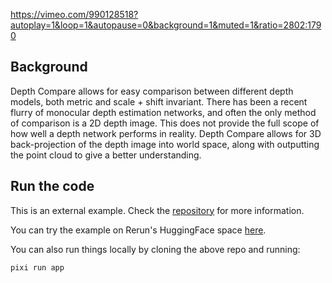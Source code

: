 <!--[metadata]
title = "Depth compare"
tags = ["2D", "3D", "HuggingFace", "Depth", "Pinhole camera"]
source = "https://github.com/pablovela5620/monoprior"
thumbnail = "https://static.rerun.io/depth-compare-thumbnail/270fdb11a2b6e85c69d83d52d475a5ec644de9df/480w.png"
thumbnail_dimensions = [480, 258]
-->


https://vimeo.com/990128518?autoplay=1&loop=1&autopause=0&background=1&muted=1&ratio=2802:1790

## Background
Depth Compare allows for easy comparison between different depth models, both metric and scale + shift invariant. There has been a recent flurry of monocular depth estimation networks, and often the only method of comparison is a 2D depth image. This does not provide the full scope of how well a depth network performs in reality. Depth Compare allows for 3D back-projection of the depth image into world space, along with outputting the point cloud to give a better understanding.

## Run the code
This is an external example. Check the [repository](https://github.com/pablovela5620/monoprior) for more information.

You can try the example on Rerun's HuggingFace space [here](https://huggingface.co/spaces/pablovela5620/depth-compare).

You can also run things locally by cloning the above repo and running:
```
pixi run app
```
